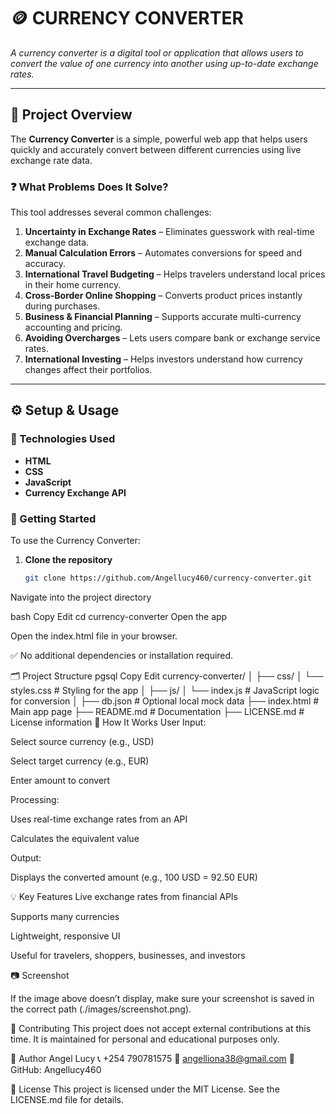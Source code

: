 # 🪙 CURRENCY CONVERTER

*A currency converter is a digital tool or application that allows users to convert the value of one currency into another using up-to-date exchange rates.*

---

## 📌 Project Overview

The **Currency Converter** is a simple, powerful web app that helps users quickly and accurately convert between different currencies using live exchange rate data.

### ❓ What Problems Does It Solve?

This tool addresses several common challenges:

1. **Uncertainty in Exchange Rates** – Eliminates guesswork with real-time exchange data.
2. **Manual Calculation Errors** – Automates conversions for speed and accuracy.
3. **International Travel Budgeting** – Helps travelers understand local prices in their home currency.
4. **Cross-Border Online Shopping** – Converts product prices instantly during purchases.
5. **Business & Financial Planning** – Supports accurate multi-currency accounting and pricing.
6. **Avoiding Overcharges** – Lets users compare bank or exchange service rates.
7. **International Investing** – Helps investors understand how currency changes affect their portfolios.

---

## ⚙️ Setup & Usage

### 🔧 Technologies Used
- **HTML**
- **CSS**
- **JavaScript**
- **Currency Exchange API**

### 🚀 Getting Started

To use the Currency Converter:

1. **Clone the repository**
   ```bash
   git clone https://github.com/Angellucy460/currency-converter.git
Navigate into the project directory

bash
Copy
Edit
cd currency-converter
Open the app

Open the index.html file in your browser.

✅ No additional dependencies or installation required.

🗂 Project Structure
pgsql
Copy
Edit
currency-converter/
│
├── css/
│   └── styles.css         # Styling for the app
│
├── js/
│   └── index.js           # JavaScript logic for conversion
│
├── db.json                # Optional local mock data
├── index.html             # Main app page
├── README.md              # Documentation
├── LICENSE.md             # License information
🔧 How It Works
User Input:

Select source currency (e.g., USD)

Select target currency (e.g., EUR)

Enter amount to convert

Processing:

Uses real-time exchange rates from an API

Calculates the equivalent value

Output:

Displays the converted amount (e.g., 100 USD = 92.50 EUR)

💡 Key Features
Live exchange rates from financial APIs

Supports many currencies

Lightweight, responsive UI

Useful for travelers, shoppers, businesses, and investors

📷 Screenshot

If the image above doesn’t display, make sure your screenshot is saved in the correct path (./images/screenshot.png).

🤝 Contributing
This project does not accept external contributions at this time.
It is maintained for personal and educational purposes only.

👤 Author
Angel Lucy
📞 +254 790781575
📧 angelliona38@gmail.com
🔗 GitHub: Angellucy460

📄 License
This project is licensed under the MIT License.
See the LICENSE.md file for details.